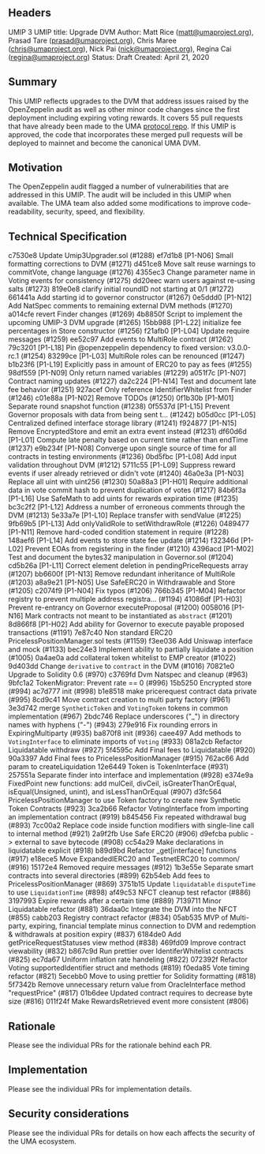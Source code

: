 ## Headers
UMIP 3
UMIP title: Upgrade DVM
Author: Matt Rice (matt@umaproject.org), Prasad Tare (prasad@umaproject.org), Chris Maree (chris@umaproject.org), Nick Pai (nick@umaproject.org), Regina Cai (regina@umaproject.org)
Status: Draft
Created: April 21, 2020

## Summary
This UMIP reflects upgrades to the DVM that address issues raised by the OpenZeppelin audit as well as other minor code changes since the first deployment including expiring voting rewards. 
It covers 55 pull requests that have already been made to the UMA [protocol repo](https://github.com/UMAprotocol/protocol). 
If this UMIP is approved, the code that incorporates these merged pull requests will be deployed to mainnet and become the canonical UMA DVM. 

## Motivation
The OpenZeppelin audit flagged a number of vulnerabilities that are addressed in this UMIP. 
The audit will be included in this UMIP when available. 
The UMA team also added some modifications to improve code-readability, security, speed, and flexibility.

## Technical Specification
c7530e8 Update Umip3Upgrader.sol (#1288)
ef7d1b8 [P1-N06] Small formatting corrections to DVM (#1271)
d451ce8 Move salt reuse warnings to commitVote, change language (#1276)
4355ec3 Change parameter name in Voting events for consistency (#1275)
dd20eec warn users against re-using salts (#1273)
819e0e8 clarify initial roundID not starting at 0/1 (#1272)
661441a Add starting id to governor constructor (#1267)
0e5ddd0 [P1-N12] Add NatSpec comments to remaining external DVM methods (#1270)
a014cfe revert Finder changes (#1269)
4b8850f Script to implement the upcoming UMIP-3 DVM upgrade (#1265)
15bb988 [P1-L22] initialize fee percentages in Store constructor (#1256)
f21afb0 [P1-L04] Update require messages (#1259)
ee52c97 Add events to MultiRole contract (#1262)
79c3201 [P1-L18] Pin @openzeppelin dependency to fixed version: v3.0.0-rc.1 (#1254)
83299ce [P1-L03] MultiRole roles can be renounced (#1247)
b1b23f6 [P1-L19] Explicitly pass in amount of ERC20 to pay as fees (#1255)
98df559 [P1-N09] Only return named variables (#1229)
a051f7c [P1-N07] Contract naming updates (#1227)
da2c224 [P1-N14] Test and document late fee behavior (#1251)
927acef Only reference IdentifierWhitelist from Finder (#1246)
c01e88a [P1-N02] Remove TODOs (#1250)
0f1b30b [P1-M01] Separate round snapshot function (#1238)
0f5537d [P1-L15] Prevent Governor proposals with data from being sent t… (#1242)
b05d0cc [P1-L05] Centralized defined interface storage library (#1241)
f924877 [P1-N15] Remove EncryptedStore and emit an extra event instead (#1231)
df60d6d [P1-L01] Compute late penalty based on current time rather than endTime (#1237)
e9b234f [P1-N08] Converge upon single source of time for all contracts in testing environments (#1236)
0bd5fbc [P1-L08] Add input validation throughout DVM (#1212)
5711c55 [P1-L09] Suppress reward events if user already retrieved or didn't vote (#1240)
46a0e3a [P1-N03] Replace all uint with uint256 (#1230)
50a88a3 [P1-H01] Require additional data in vote commit hash to prevent duplication of votes (#1217)
84b6f3a [P1-L16] Use SafeMath to add uints for rewards expiration time (#1235)
bc3c2f2 [P1-L12] Address a number of erroneous comments through the DVM (#1213)
5e33a7e [P1-L10] Replace transfer with sendValue (#1225)
9fb69b5 [P1-L13] Add onlyValidRole to setWithdrawRole (#1226)
0489477 [P1-N11] Remove hard-coded condition statement in require (#1228)
148aef6 [P1-L14] Add events to store state fee update (#1214)
f32346d [P1-L02] Prevent EOAs from registering in the finder (#1210)
4396acd [P1-M02] Test and document the bytes32 manipulation in Governor.sol (#1204)
cd5b26a [P1-L11] Correct element deletion in pendingPriceRequests array (#1207)
bb6600f [P1-N13] Remove redundant inheritance of MultiRole (#1203)
a8a9e21 [P1-N05] Use SafeERC20 in Withdrawable and Store (#1205)
c2074f9 [P1-N04] Fix typos (#1206)
766b345 [P1-M04] Refactor registry to prevent multiple address registra… (#1194)
41086df [P1-H03] Prevent re-entrancy on Governor executeProposal (#1200)
0058016 [P1-N16] Mark contracts not meant to be instantiated as `abstract` (#1201)
8d866f8 [P1-H02] Add ability for Governor to execute payable proposed transactions (#1191)
7e87c40 Non standard ERC20 PricelessPositionManager.sol tests (#1159)
f3ee036 Add Uniswap interface and mock (#1133)
bec24e3 Implement ability to partially liquidate a position (#1005)
0a4ae0a add collateral token whitelist to EMP creator (#1022)
9d403dd Change `derivative` to `contract` in the DVM (#1016)
70821e0 Upgrade to Solidity 0.6 (#970)
c3769fd Dvm Natspec and cleanup (#963)
9bfc1a2 TokenMigrator: Prevent rate == 0 (#996)
15b5250 Encrypted store (#994)
ac7d777 init (#998)
b1e8518 make pricerequest contract data private (#995)
8cd9c41 Move contract creation to multi party factory (#961)
3e3d742 merge `SyntheticToken` and `VotingToken` tokens in common implementation (#967)
2bdc746 Replace underscores ("_") in directory names with hyphens ("-") (#943)
279e916 Fix rounding errors in ExpiringMultiparty (#935)
ba870f8 init (#936)
caee497 Add methods to `VotingInterface` to eliminate imports of `Voting` (#933)
081a2cb Refactor Liquidatable withdraw (#927)
5f4595c Add Final fees to Liquidatable (#920)
90a3397 Add Final fees to PricelessPositionManager (#915)
762ac66 Add param to createLiquidation
12e6449 Token is TokenInterface (#931)
257551a Separate finder into interface and implementation (#928)
e374e9a FixedPoint new functions: add mulCeil, divCeil, isGreaterThanOrEqual, isEqual(Unsigned, unint), and isLessThanOrEqual (#907)
d3fc564 PricelessPositionManager to use Token factory to create new Synthetic Token Contracts (#923)
3ca2b66 Refactor VotingInterface from importing an implementation contract (#919)
b845456 Fix repeated withdrawal bug (#893)
7cc00a2 Replace code inside function modifiers with single-line call to internal method (#921)
2a9f2fb Use Safe ERC20 (#906)
d9efcba public -> external to save bytecode (#908)
cc54a29 Make declarations in liquidatable explicit (#918)
b89d9bd Refactor _get[interface] functions (#917)
e18ece5 Move ExpandedIERC20 and TestnetERC20 to common/ (#916)
15172e4 Removed require messages (#912)
1b3e55e Separate smart contracts into several directories (#899)
62b54eb Add fees to PricelessPositionManager (#869)
3751b15 Update `liquidatable` `disputeTime` to use `LiquidationTime` (#898)
af49c53 NFCT cleanup test refactor (#886)
3197993 Expire rewards after a certain time (#889)
7139711 Minor Liquidatable refactor (#881)
36daa0c Integrate the DVM into the NFCT (#855)
cabb203 Registry contract refactor (#834)
05ab535 MVP of Multi-party, expiring, financial template minus connection to DVM and redemption & withdrawals at position expiry (#837)
6184de0 Add getPriceRequestStatuses view method (#838)
469fd09 Improve contract viewability (#832)
b867c9d Run prettier over IdentiferWhitelist contracts (#825)
ec7da67 Uniform inflation rate handeling (#822)
072392f Refactor Voting supportedIdentifier struct and methods (#819)
f0eda85 Vote timing refactor (#821)
5ecebb0 Move to using prettier for Solidity formatting (#818)
5f7342b Remove unnecessary return value from OracleInterface method "requestPrice" (#817)
01b6dee Updated contract requires to decrease byte size (#816)
011f24f Make RewardsRetrieved event more consistent (#806)

## Rationale
Please see the individual PRs for the rationale behind each PR. 

## Implementation
Please see the individual PRs for implementation details. 

## Security considerations
Please see the individual PRs for details on how each affects the security of the UMA ecosystem. 

